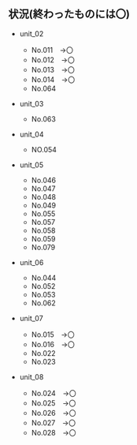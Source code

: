 ## 状況(終わったものには〇)
* unit_02<br>
  * No.011　→〇
  * No.012　→〇
  * No.013　→〇
  * No.014　→〇
  * No.064

* unit_03
  * No.063

* unit_04
  * NO.054

* unit_05
  * No.046
  * No.047
  * No.048
  * No.049
  * No.055
  * No.057
  * No.058
  * No.059
  * No.079

* unit_06
  * No.044
  * No.052
  * No.053
  * No.062

* unit_07
  * No.015　→〇
  * No.016　→〇
  * No.022
  * No.023

* unit_08
  * No.024　→〇
  * No.025　→〇
  * No.026　→〇
  * No.027　→〇
  * No.028　→〇

